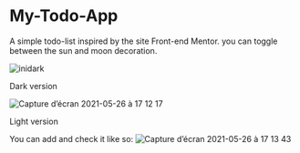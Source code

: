 # My-Todo-App
A simple todo-list inspired by the site Front-end Mentor. you can toggle between the sun and moon decoration.

![inidark](https://user-images.githubusercontent.com/47759868/119687215-4f75ae80-be47-11eb-9d02-b7168eada664.png)

Dark version

![Capture d’écran 2021-05-26 à 17 12 17](https://user-images.githubusercontent.com/47759868/119687434-8055e380-be47-11eb-9424-edf891a13bab.png)

Light version


You can add and check it like so:
![Capture d’écran 2021-05-26 à 17 13 43](https://user-images.githubusercontent.com/47759868/119687912-daef3f80-be47-11eb-950d-dbcc70e1e16a.png)
